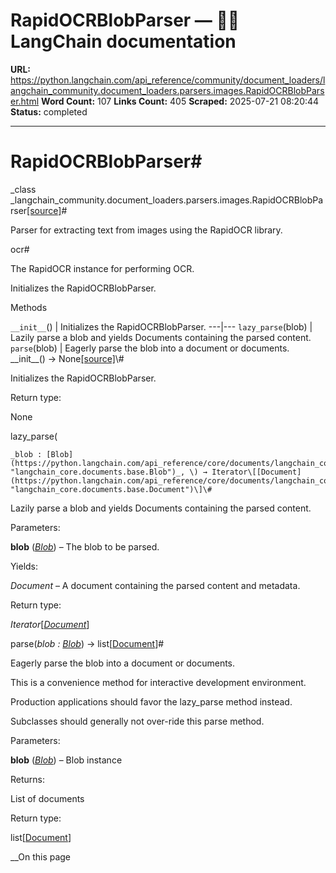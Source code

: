 # RapidOCRBlobParser — 🦜🔗 LangChain  documentation

**URL:** https://python.langchain.com/api_reference/community/document_loaders/langchain_community.document_loaders.parsers.images.RapidOCRBlobParser.html
**Word Count:** 107
**Links Count:** 405
**Scraped:** 2025-07-21 08:20:44
**Status:** completed

---

# RapidOCRBlobParser\#

_class _langchain\_community.document\_loaders.parsers.images.RapidOCRBlobParser[\[source\]](https://python.langchain.com/api_reference/_modules/langchain_community/document_loaders/parsers/images.html#RapidOCRBlobParser)\#     

Parser for extracting text from images using the RapidOCR library.

ocr\#     

The RapidOCR instance for performing OCR.

Initializes the RapidOCRBlobParser.

Methods

`__init__`\(\) | Initializes the RapidOCRBlobParser.   ---|---   `lazy_parse`\(blob\) | Lazily parse a blob and yields Documents containing the parsed content.   `parse`\(blob\) | Eagerly parse the blob into a document or documents.      \_\_init\_\_\(\) → None[\[source\]](https://python.langchain.com/api_reference/_modules/langchain_community/document_loaders/parsers/images.html#RapidOCRBlobParser.__init__)\#     

Initializes the RapidOCRBlobParser.

Return type:     

None

lazy\_parse\(

    _blob : [Blob](https://python.langchain.com/api_reference/core/documents/langchain_core.documents.base.Blob.html#langchain_core.documents.base.Blob "langchain_core.documents.base.Blob")_, \) → Iterator\[[Document](https://python.langchain.com/api_reference/core/documents/langchain_core.documents.base.Document.html#langchain_core.documents.base.Document "langchain_core.documents.base.Document")\]\#     

Lazily parse a blob and yields Documents containing the parsed content.

Parameters:     

**blob** \([_Blob_](https://python.langchain.com/api_reference/core/documents/langchain_core.documents.base.Blob.html#langchain_core.documents.base.Blob "langchain_core.documents.base.Blob")\) – The blob to be parsed.

Yields:     

_Document_ – A document containing the parsed content and metadata.

Return type:     

_Iterator_\[[_Document_](https://python.langchain.com/api_reference/core/documents/langchain_core.documents.base.Document.html#langchain_core.documents.base.Document "langchain_core.documents.base.Document")\]

parse\(_blob : [Blob](https://python.langchain.com/api_reference/core/documents/langchain_core.documents.base.Blob.html#langchain_core.documents.base.Blob "langchain_core.documents.base.Blob")_\) → list\[[Document](https://python.langchain.com/api_reference/core/documents/langchain_core.documents.base.Document.html#langchain_core.documents.base.Document "langchain_core.documents.base.Document")\]\#     

Eagerly parse the blob into a document or documents.

This is a convenience method for interactive development environment.

Production applications should favor the lazy\_parse method instead.

Subclasses should generally not over-ride this parse method.

Parameters:     

**blob** \([_Blob_](https://python.langchain.com/api_reference/core/documents/langchain_core.documents.base.Blob.html#langchain_core.documents.base.Blob "langchain_core.documents.base.Blob")\) – Blob instance

Returns:     

List of documents

Return type:     

list\[[Document](https://python.langchain.com/api_reference/core/documents/langchain_core.documents.base.Document.html#langchain_core.documents.base.Document "langchain_core.documents.base.Document")\]

__On this page